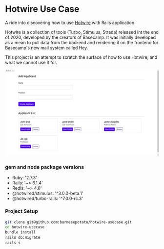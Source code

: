 # Hotwire Use Case

A ride into discovering how to use [Hotwire](https://hotwired.dev/) with Rails application. 

Hotwire is a collection of tools (Turbo, Stimulus, Strada) released int the end of 2020, developed by the creators of Basecamp. It was initially developed as a mean to pull data from the backend and rendering it on the frontend for Basecamp's new mail system called Hey.

This project is an attempt to scratch the surface of how to use Hotwire, and what we cannot use it for.

![Screenshot of sample project](https://github.com/burmesepotato/git-readme/blob/main/hotwire-usecase/hotwire-usecase-1.jpg)

### gem and node package versions

* Ruby: '2.7.3'
* Rails: '~> 6.1.4'
* Redis: '~> 4.0'
* @hotwired/stimulus: '^3.0.0-beta.1'
* @hotwired/turbo-rails: '^7.0.0-rc.3'

### Project Setup
```bash
git clone git@github.com:burmesepotato/hotwire-usecase.git
cd hotwire-usecase
bundle install
rails db:migrate
rails s
```
